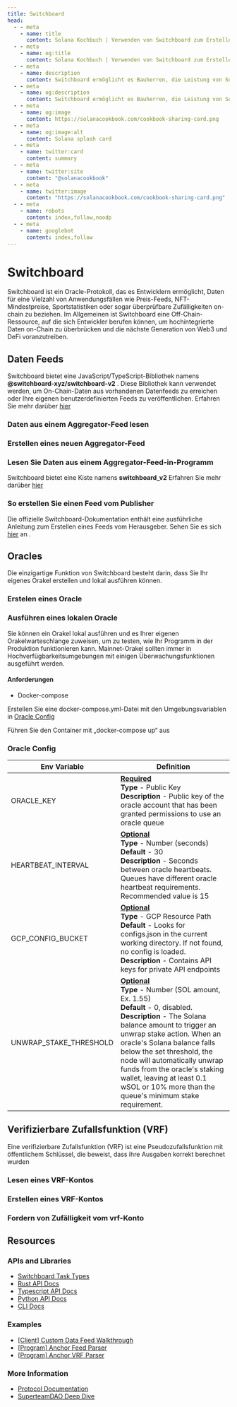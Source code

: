 ```yaml
---
title: Switchboard
head:
  - - meta
    - name: title
      content: Solana Kochbuch | Verwenden von Switchboard zum Erstellen von Onchain-Datenfeeds
  - - meta
    - name: og:title
      content: Solana Kochbuch | Verwenden von Switchboard zum Erstellen von Onchain-Datenfeeds
  - - meta
    - name: description
      content: Switchboard ermöglicht es Bauherren, die Leistung von Solana freizusetzen, indem sie leistungsstarke Daten-Feeds von jeder API aus erstellen.
  - - meta
    - name: og:description
      content: Switchboard ermöglicht es Bauherren, die Leistung von Solana freizusetzen, indem sie leistungsstarke Daten-Feeds von jeder API aus erstellen.
  - - meta
    - name: og:image
      content: https://solanacookbook.com/cookbook-sharing-card.png
  - - meta
    - name: og:image:alt
      content: Solana splash card
  - - meta
    - name: twitter:card
      content: summary
  - - meta
    - name: twitter:site
      content: "@solanacookbook"
  - - meta
    - name: twitter:image
      content: "https://solanacookbook.com/cookbook-sharing-card.png"
  - - meta
    - name: robots
      content: index,follow,noodp
  - - meta
    - name: googlebot
      content: index,follow
---
```


# Switchboard

Switchboard ist ein Oracle-Protokoll, das es Entwicklern ermöglicht, Daten für eine Vielzahl von Anwendungsfällen wie Preis-Feeds, NFT-Mindestpreise, Sportstatistiken oder sogar überprüfbare Zufälligkeiten on-chain zu beziehen. Im Allgemeinen ist Switchboard eine Off-Chain-Ressource, auf die sich Entwickler berufen können, um hochintegrierte Daten on-Chain zu überbrücken und die nächste Generation von Web3 und DeFi voranzutreiben.

## Daten Feeds

Switchboard bietet eine JavaScript/TypeScript-Bibliothek namens **@switchboard-xyz/switchboard-v2**
. Diese Bibliothek kann verwendet werden, um On-Chain-Daten aus vorhandenen Datenfeeds zu erreichen oder Ihre eigenen benutzerdefinierten Feeds zu veröffentlichen. 
Erfahren Sie mehr darüber [hier](https://www.npmjs.com/package/@switchboard-xyz/switchboard-v2)

### Daten aus einem Aggregator-Feed lesen

<SolanaCodeGroup>
  <SolanaCodeGroupItem title="TS" active>

  <template v-slot:default>

@[code](@/code/switchboard/client/read.client.en.ts)

  </template>

  <template v-slot:preview>

@[code](@/code/switchboard/client/read.client.preview.en.ts)

  </template>

  </SolanaCodeGroupItem>

</SolanaCodeGroup>

### Erstellen eines neuen Aggregator-Feed

<SolanaCodeGroup>
  <SolanaCodeGroupItem title="TS" active>

  <template v-slot:default>

@[code](@/code/switchboard/client/create.client.en.ts)

  </template>

  <template v-slot:preview>

@[code](@/code/switchboard/client/create.client.preview.en.ts)

  </template>

  </SolanaCodeGroupItem>

</SolanaCodeGroup>

### Lesen Sie Daten aus einem Aggregator-Feed-in-Programm

Switchboard bietet eine Kiste namens **switchboard_v2**
Erfahren Sie mehr darüber [hier](https://docs.rs/switchboard-v2/0.1.10/switchboard_v2/)

<SolanaCodeGroup>
  <SolanaCodeGroupItem title="Rust" active>

  <template v-slot:default>

@[code](@/code/switchboard/on-chain/read.on-chain.en.rs)

  </template>

  <template v-slot:preview>

@[code](@/code/switchboard/on-chain/read.on-chain.preview.en.rs)

  </template>

  </SolanaCodeGroupItem>

</SolanaCodeGroup>

### So erstellen Sie einen Feed vom Publisher

Die offizielle Switchboard-Dokumentation enthält eine ausführliche Anleitung zum Erstellen eines Feeds vom Herausgeber.
Sehen Sie es sich [hier](https://docs.switchboard.xyz/feed/publisher) an .

## Oracles

Die einzigartige Funktion von Switchboard besteht darin, dass Sie Ihr eigenes Orakel erstellen und lokal ausführen können.

### Erstelen eines Oracle

<SolanaCodeGroup>
  <SolanaCodeGroupItem title="TS" active>

  <template v-slot:default>

@[code](@/code/switchboard/client/create.oracle.client.en.ts)

  </template>

  <template v-slot:preview>

@[code](@/code/switchboard/client/create.oracle.client.preview.en.ts)

  </template>

  </SolanaCodeGroupItem>

</SolanaCodeGroup>

### Ausführen eines lokalen Oracle

Sie können ein Orakel lokal ausführen und es Ihrer eigenen Orakelwarteschlange zuweisen, um zu testen, wie Ihr Programm in der Produktion funktionieren kann. Mainnet-Orakel sollten immer in Hochverfügbarkeitsumgebungen mit einigen Überwachungsfunktionen ausgeführt werden.

#### Anforderungen

 - Docker-compose

Erstellen Sie eine docker-compose.yml-Datei mit den Umgebungsvariablen in [Oracle Config](/integrations/switchboard.html#oracle-config)

<SolanaCodeGroup>
  <SolanaCodeGroupItem title="TS" active>

  <template v-slot:default>

@[code](@/code/switchboard/local/docker-compose.oracle.local.en.yml)

  </template>

  <template v-slot:preview>

@[code](@/code/switchboard/local/docker-compose.oracle.local.en.yml)

  </template>

  </SolanaCodeGroupItem>

</SolanaCodeGroup>

Führen Sie den Container mit „docker-compose up“ aus

### Oracle Config

<table>
  <thead>
    <tr>
      <th>Env Variable</th>
      <th>Definition</th>
    </tr>
  </thead>
  <tbody>
    <tr>
      <td>ORACLE_KEY</td>
      <td>
        <b>
          <u>Required</u>
        </b>
        <br />
        <b>Type</b> - Public Key
        <br />
        <b>Description</b> - Public key of the oracle account that has been
        granted permissions to use an oracle queue <br />
      </td>
    </tr>
    <tr>
      <td>HEARTBEAT_INTERVAL</td>
      <td>
        <b>
          <u>Optional</u>
        </b>
        <br />
        <b>Type</b> - Number (seconds)
        <br />
        <b>Default</b> - 30
        <br />
        <b>Description</b> - Seconds between oracle heartbeats. Queues have
        different oracle heartbeat requirements. Recommended value is 15
      </td>
    </tr>
    <tr>
      <td>GCP_CONFIG_BUCKET</td>
      <td>
        <b>
          <u>Optional</u>
        </b>
        <br />
        <b>Type</b> - GCP Resource Path
        <br />
        <b>Default</b> - Looks for configs.json in the current working
        directory. If not found, no config is loaded.
        <br />
        <b>Description</b> - Contains API keys for private API endpoints
      </td>
    </tr>
    <tr>
      <td>UNWRAP_STAKE_THRESHOLD</td>
      <td>
        <b>
          <u>Optional</u>
        </b>
        <br />
        <b>Type</b> - Number (SOL amount, Ex. 1.55)
        <br />
        <b>Default</b> - 0, disabled.
        <br />
        <b>Description</b> - The Solana balance amount to trigger an unwrap stake action. When an oracle's Solana balance falls below the set threshold, the node will automatically unwrap funds from the oracle's staking wallet, leaving at least 0.1 wSOL or 10% more than the queue's minimum stake requirement. 
      </td>
    </tr>
  </tbody>
</table>

## Verifizierbare Zufallsfunktion (VRF)

Eine verifizierbare Zufallsfunktion (VRF) ist eine Pseudozufallsfunktion mit öffentlichem Schlüssel, die beweist, dass ihre Ausgaben korrekt berechnet wurden

### Lesen eines VRF-Kontos

<SolanaCodeGroup>
  <SolanaCodeGroupItem title="TS" active>

  <template v-slot:default>

@[code](@/code/switchboard/client/read.vrf.client.en.ts)

  </template>

  <template v-slot:preview>

@[code](@/code/switchboard/client/read.vrf.client.preview.en.ts)

  </template>

  </SolanaCodeGroupItem>
  <SolanaCodeGroupItem title="Rust" active>

  <template v-slot:default>

@[code](@/code/switchboard/on-chain/read.vrf.on-chain.en.rs)

  </template>

  <template v-slot:preview>

@[code](@/code/switchboard/on-chain/read.vrf.on-chain.preview.en.rs)

  </template>

  </SolanaCodeGroupItem>

</SolanaCodeGroup>

### Erstellen eines VRF-Kontos

<SolanaCodeGroup>
  <SolanaCodeGroupItem title="TS" active>

  <template v-slot:default>

@[code](@/code/switchboard/client/create.vrf.client.en.ts)

  </template>

  <template v-slot:preview>

@[code](@/code/switchboard/client/create.vrf.client.preview.en.ts)

  </template>

  </SolanaCodeGroupItem>
  

</SolanaCodeGroup>

### Fordern von Zufälligkeit vom vrf-Konto

<SolanaCodeGroup>
  <SolanaCodeGroupItem title="TS" active>

  <template v-slot:default>

@[code](@/code/switchboard/client/request.vrf.client.en.ts)

  </template>

  <template v-slot:preview>

@[code](@/code/switchboard/client/request.vrf.client.preview.en.ts)

  </template>

  </SolanaCodeGroupItem>
   <SolanaCodeGroupItem title="Rust" active>

  <template v-slot:default>

@[code](@/code/switchboard/on-chain/request.vrf.on-chain.en.rs)

  </template>

  <template v-slot:preview>

@[code](@/code/switchboard/on-chain/request.vrf.on-chain.preview.en.rs)

  </template>

  </SolanaCodeGroupItem>

</SolanaCodeGroup>

## Resources

### APIs and Libraries

 - [Switchboard Task Types](https://docs.switchboard.xyz/api/tasks)
 - [Rust API Docs](https://docs.rs/switchboard-v2/latest/switchboard_v2/)
 - [Typescript API Docs](https://docs.switchboard.xyz/api/ts)
 - [Python API Docs](https://docs.switchboard.xyz/api/py)
 - [CLI Docs](https://docs.switchboard.xyz/api/cli)

### Examples

 - [[Client] Custom Data Feed Walkthrough](https://github.com/switchboard-xyz/switchboard-v2/tree/main/packages/feed-walkthrough)
 - [[Program] Anchor Feed Parser](https://github.com/switchboard-xyz/switchboard-v2/tree/main/programs/anchor-feed-parser)
 - [[Program] Anchor VRF Parser](https://github.com/switchboard-xyz/switchboard-v2/tree/main/programs/anchor-vrf-parser)

### More Information

 - [Protocol Documentation](https://docs.switchboard.xyz/introduction)
 - [SuperteamDAO Deep Dive](https://crawling-cent-d6b.notion.site/The-Switchboard-Deep-Dive-717df6ba0b92465e8118351466257a0f)